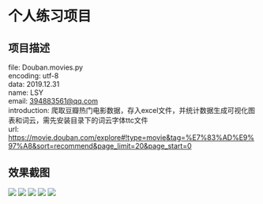 # 个人练习项目

## 项目描述
file: Douban.movies.py  
encoding: utf-8  
data: 2019.12.31  
name: LSY  
email: 394883561@qq.com  
introduction: 爬取豆瓣热门电影数据，存入excel文件，并统计数据生成可视化图表和词云，需先安装目录下的词云字体ttc文件  
url: https://movie.douban.com/explore#!type=movie&tag=%E7%83%AD%E9%97%A8&sort=recommend&page_limit=20&page_start=0

## 效果截图
![](https://github.com/PantsuDango/Douban-Top250/blob/master/image/1.png)
![](https://github.com/PantsuDango/Douban-Top250/blob/master/image/2.jpg)
![](https://github.com/PantsuDango/Douban-Top250/blob/master/image/3.png)
![](https://github.com/PantsuDango/Douban-Top250/blob/master/image/4.png)
![](https://github.com/PantsuDango/Douban-Top250/blob/master/image/5.png)
